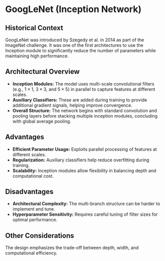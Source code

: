 # GoogLeNet (Inception Network)

## Historical Context
GoogLeNet was introduced by Szegedy et al. in 2014 as part of the ImageNet challenge. It was one of the first architectures to use the Inception module to significantly reduce the number of parameters while maintaining high performance.

## Architectural Overview
- **Inception Modules:** The model uses multi-scale convolutional filters (e.g., $1 \times 1$, $3 \times 3$, and $5 \times 5$) in parallel to capture features at different scales.
- **Auxiliary Classifiers:** These are added during training to provide additional gradient signals, helping improve convergence.
- **Overall Structure:** The network begins with standard convolution and pooling layers before stacking multiple inception modules, concluding with global average pooling.

## Advantages
- **Efficient Parameter Usage:** Exploits parallel processing of features at different scales.
- **Regularization:** Auxiliary classifiers help reduce overfitting during training.
- **Scalability:** Inception modules allow flexibility in balancing depth and computational cost.

## Disadvantages
- **Architectural Complexity:** The multi-branch structure can be harder to implement and tune.
- **Hyperparameter Sensitivity:** Requires careful tuning of filter sizes for optimal performance.

## Other Considerations
The design emphasizes the trade-off between depth, width, and computational efficiency. 